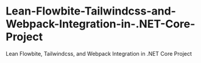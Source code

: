# Lean-Flowbite-Tailwindcss-and-Webpack-Integration-in-.NET-Core-Project
Lean Flowbite, Tailwindcss, and Webpack Integration in .NET Core Project
